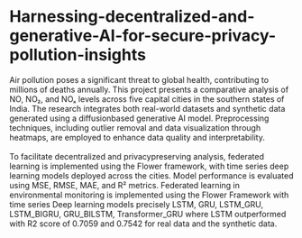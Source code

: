 # Harnessing-decentralized-and-generative-AI-for-secure-privacy-pollution-insights
 Air pollution poses a significant threat to global health, contributing to millions of deaths annually. This project presents a comparative analysis of NO, NO₂, and NOₓ levels across five capital cities in the southern states of India. The research integrates both real-world datasets and synthetic data generated using a diffusionbased generative AI model. Preprocessing techniques, including outlier removal and data visualization through heatmaps, are employed to enhance data quality and interpretability.<br>      
     To facilitate decentralized and privacypreserving analysis, federated learning is implemented using the Flower framework, with time series deep learning models deployed across the cities. Model performance is evaluated using MSE, RMSE, MAE, and R² metrics. Federated learning in environmental monitoring is implemented using the Flower Framework with time series Deep learning models precisely LSTM, GRU, LSTM_GRU, LSTM_BIGRU, GRU_BILSTM, Transformer_GRU where LSTM outperformed with R2 score of 0.7059 and 0.7542 for real data and the synthetic data. 
